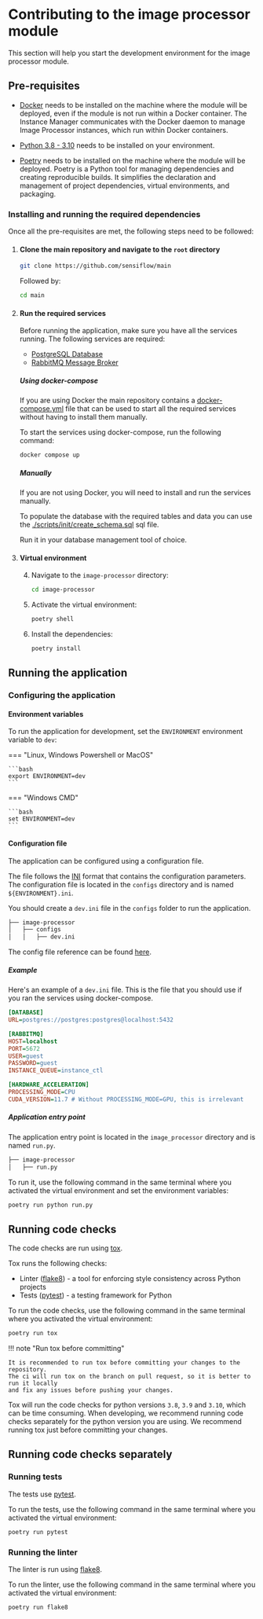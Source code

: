 # Contributing to the image processor module

This section will help you start the development environment for the image processor module.

## Pre-requisites

- [Docker](https://docs.docker.com/get-docker/) needs to be installed on the machine where the module will be deployed, even if the module is not run within a Docker container. The Instance Manager communicates with the Docker daemon to manage Image Processor instances, which run within Docker containers.

- [Python 3.8 - 3.10](https://www.python.org/downloads/) needs to be installed on your environment.

- [Poetry](https://python-poetry.org/docs/) needs to be installed on the machine where the module will be deployed. Poetry is a Python tool for managing dependencies and creating reproducible builds. It simplifies the declaration and management of project dependencies, virtual environments, and packaging.

### Installing and running the required dependencies

Once all the pre-requisites are met, the following steps need to be followed:

1.  #### Clone the main repository and navigate to the `root` directory

    ```sh
    git clone https://github.com/sensiflow/main
    ```

    Followed by:

    ```sh
    cd main
    ```

2.  #### Run the required services

    Before running the application, make sure you have all the services running. The following services are required:

    - [PostgreSQL Database](https://www.postgresql.org/download/)
    - [RabbitMQ Message Broker](https://www.rabbitmq.com/download.html)

    ##### Using docker-compose

    If you are using Docker the main repository contains a [docker-compose.yml](https://github.com/sensiflow/main/docker-compose.yml) file that can be used to start all the required services without having to install them manually.

    To start the services using docker-compose, run the following command:

    ```sh
    docker compose up
    ```

    ##### Manually

    If you are not using Docker, you will need to install and run the services manually.

    To populate the database with the required tables and data you can use the [./scripts/init/create_schema.sql](https://github.com/sensiflow/main/sql/init/create_schema.sql) sql file.

    Run it in your database management tool of choice.

3.  #### Virtual environment

    4.  Navigate to the `image-processor` directory:

        ```sh
        cd image-processor
        ```

    5.  Activate the virtual environment:

        ```bash
        poetry shell
        ```

    6.  Install the dependencies:
        ```bash
        poetry install
        ```

## Running the application

### Configuring the application

#### Environment variables

To run the application for development, set the `ENVIRONMENT` environment variable to `dev`:

=== "Linux, Windows Powershell or MacOS"

    ```bash
    export ENVIRONMENT=dev
    ```

=== "Windows CMD"

    ```bash
    set ENVIRONMENT=dev
    ```

#### Configuration file

The application can be configured using a configuration file.

The file follows the [INI](https://en.wikipedia.org/wiki/INI_file) format that contains the configuration parameters. The configuration file is located in the `configs` directory and is named `${ENVIRONMENT}.ini`.

You should create a `dev.ini` file in the `configs` folder to run the application.

```bash
├── image-processor
│   ├── configs
│   │   ├── dev.ini
```

The config file reference can be found [here](../getting-started/config-file-reference.md).

##### Example

Here's an example of a `dev.ini` file. This is the file that you should use if you ran the services using docker-compose.

```ini
[DATABASE]
URL=postgres://postgres:postgres@localhost:5432

[RABBITMQ]
HOST=localhost
PORT=5672
USER=guest
PASSWORD=guest
INSTANCE_QUEUE=instance_ctl

[HARDWARE_ACCELERATION]
PROCESSING_MODE=CPU
CUDA_VERSION=11.7 # Without PROCESSING_MODE=GPU, this is irrelevant

```

##### Application entry point

The application entry point is located in the `image_processor` directory and is named `run.py`.

```bash
├── image-processor
│   ├── run.py
```

To run it, use the following command in the same terminal where you activated the virtual environment and set the environment variables:

```bash
poetry run python run.py
```

## Running code checks

The code checks are run using [tox](https://tox.readthedocs.io/en/latest/).

Tox runs the following checks:

- Linter ([flake8](https://flake8.pycqa.org/en/latest/)) - a tool for enforcing style consistency across Python projects
- Tests ([pytest](https://docs.pytest.org/en/stable/)) - a testing framework for Python

To run the code checks, use the following command in the same terminal where you activated the virtual environment:

```bash
poetry run tox
```

!!! note "Run tox before committing"

    It is recommended to run tox before committing your changes to the repository.
    The ci will run tox on the branch on pull request, so it is better to run it locally
    and fix any issues before pushing your changes.

Tox will run the code checks for python versions `3.8`, `3.9` and `3.10`, which can be time consuming. When developing, we recommend running code checks separately for the python version you are using. We recommend running tox just before committing your changes.

## Running code checks separately

### Running tests

The tests use [pytest](https://docs.pytest.org/en/stable/).

To run the tests, use the following command in the same terminal where you activated the virtual environment:

```bash
poetry run pytest
```

### Running the linter

The linter is run using [flake8](https://flake8.pycqa.org/en/latest/).

To run the linter, use the following command in the same terminal where you activated the virtual environment:

```bash
poetry run flake8
```
